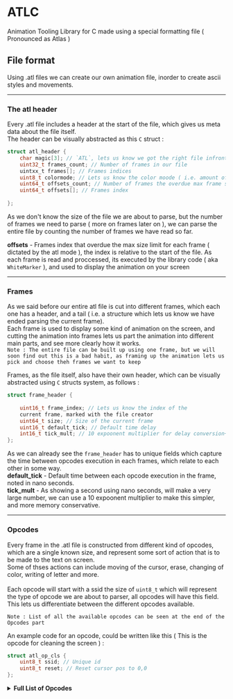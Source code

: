# ATLC
Animation Tooling Library for C made using a special formatting file
( Pronounced as Atlas )

## File format
Using .atl files we can create our own animation file, inorder to create ascii styles and movements.

---

### The atl header
Every .atl file includes a header at the start of the file, which gives us meta data about the file itself.<br>
The header can be visually abstracted as this `C` struct :<br>
```c
struct atl_header {
    char magic[3]; // `ATL`, lets us know we got the right file infront of us
    uint32_t frames_count; // Number of frames in our file
    uintxx_t frames[]; // Frames indices
    uint8_t colormode; // Lets us know the color moode ( i.e. amount of bits per color the animation uses )
    uint64_t offsets_count; // Number of frames the overdue max frame size
    uint64_t offsets[]; // Frames index
    
};
```

As we don't know the size of the file we are about to parse, but the number of frames we need to parse ( more on frames later on ), we can parse the entire file by counting the number of frames we have read so far.<br>

<b>offsets</b> - Frames index that overdue the max size limit for each frame ( dictated by the atl mode ), the index is relative to the start of the file.
As each frame is read and proccessed, its executed by the library code ( aka `WhiteMarker` ), and used to display the animation on your screen<br>

---

### Frames
As we said before our entire atl file is cut into different frames, which each one has a header, and a tail ( i.e. a structure which lets us know we have ended parsing the current frame).<br>
Each frame is used to display some kind of animation on the screen, and cutting the animation into frames lets us part the animation into different main parts, and see more clearly how it works.<br>
`Note : The entire file can be built up using one frame, but we will soon find out this is a bad habit, as framing up the animation lets us pick and choose theh frames we want to keep`<br>

Frames, as the file itself, also have their own header,
which can be visually abstracted using `C` structs system, as follows :<br>

```c
struct frame_header {
    
    uint16_t frame_index; // Lets us know the index of the 
    current frame, marked with the file creator
    uint64_t size; // Size of the current frame
    uint16_t default_tick; // Default time delay
    int16_t tick_mult; // 10 expoonent multiplier for delay conversion+
};
```

As we can already see the `frame_header` has to unique fields which capture the time between opcodes execution in each frames, which relate to each other in some way.<br>
<b>default_tick</b> - Default time between each opcode execution in the frame, noted in nano seconds.<br>
<b>tick_mult</b> - As showing a second using nano seconds, will make a very large number, we can use a 10 expoonent multiplier to make this simpler, and more memory conservative.

---

### Opcodes
Every frame in the .atl file is constructed from different kind of opcodes, which are a single known size, and represent some sort of action that is to be made to the text on screen.<br>
Some of thses actions can include moving of the cursor, erase, changing of color, writing of letter and more.<br><br>
Each opcode will start with a ssid the size of `uint8_t` which will represent the type of opcode we are about to parser, all opcodes will have this field. This lets us differentiate between the different opcodes available.<br>

`Note : List of all the available opcodes can be seen at the end of the Opcodes part`

An example code for an opcode, could be written like this ( This is the opcode for cleaning the screen ) :

```c
struct atl_op_cls {
    uint8_t ssid; // Unique id
    uint8_t reset; // Reset cursor pos to 0,0
};
```


<details>
  <summary><b>Full List of Opcodes</b></summary>
    <ol type = "1">
    <li>
        <details><summary>Clear Screen</summary>
        The clears screen opcode, does as what its name suggests.<br>
        Its structure in code can be represented using c strucures this way :<br>
        ```c
        struct atl_op_cls {
        }```
    </li>
  </ol>
  </details>
</details>


